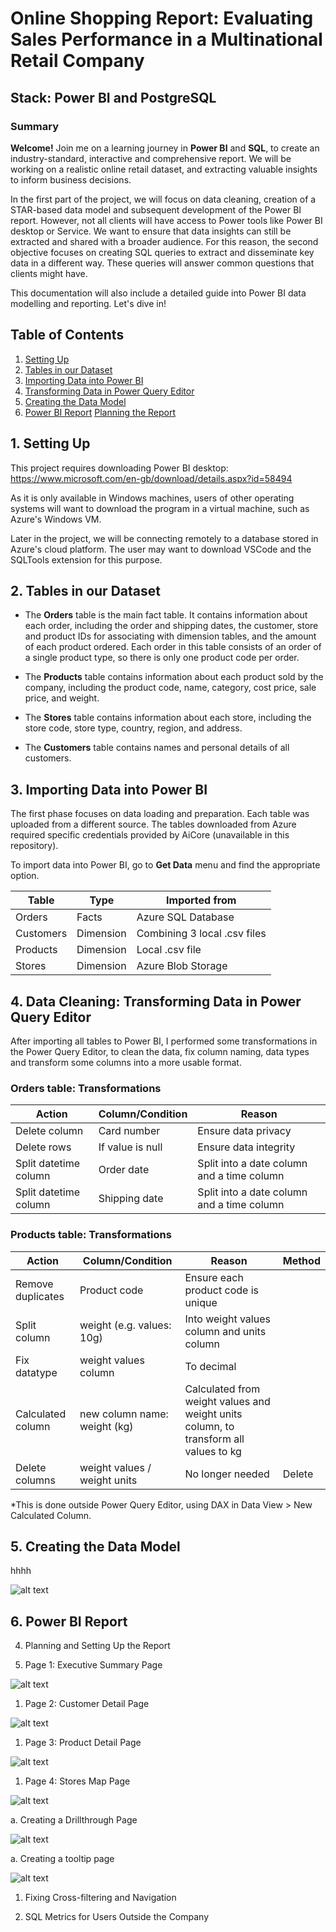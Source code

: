 # Online Shopping Report: Evaluating Sales Performance in a Multinational Retail Company
## Stack: Power BI and PostgreSQL

### Summary
**Welcome!** Join me on a learning journey in **Power BI** and **SQL**, to create an industry-standard, interactive and comprehensive report.  We will be working on a realistic online retail dataset, and extracting valuable insights to inform business decisions.
 
In the first part of the project, we will focus on data cleaning, creation of a STAR-based data model and subsequent development of the Power BI report. However, not all clients will have access to Power tools like Power BI desktop or Service. We want to ensure that data insights can still be extracted and shared with a broader audience. For this reason, the second objective focuses on creating SQL queries to extract and disseminate key data in a different way. These queries will answer common questions that clients might have.
 
This documentation will also include a detailed guide into Power BI data modelling and reporting. Let's dive in!
 
## Table of Contents
1. [Setting Up](#1-setting-up)
2. [Tables in our Dataset](#2-tables-in-our-dataset)
3. [Importing Data into Power BI](#3-importing-data-into-power-bi)
4. [Transforming Data in Power Query Editor](#4-transforming-data-in-power-query-editor)
5. [Creating the Data Model](#5-creating-the-data-model)
6. [Power BI Report](#6-power-BI-report)
[Planning the Report](#6.1-planning-the-report)



## 1. Setting Up
 
This project requires downloading Power BI desktop: https://www.microsoft.com/en-gb/download/details.aspx?id=58494

As it is only available in Windows machines, users of other operating systems will want to download the program in a virtual machine, such as Azure's Windows VM.

Later in the project, we will be connecting remotely to a database stored in Azure's cloud platform. The user may want to download VSCode and the SQLTools extension for this purpose. 
 
## 2. Tables in our Dataset
 
- The **Orders** table is the main fact table. It contains information about each order, including the order and shipping dates, the customer, store and product IDs for associating with dimension tables, and the amount of each product ordered. Each order in this table consists of an order of a single product type, so there is only one product code per order.
 
- The **Products** table contains information about each product sold by the company, including the product code, name, category, cost price, sale price, and weight.
 
- The **Stores** table contains information about each store, including the store code, store type, country, region, and address.
 
- The **Customers** table contains names and personal details of all customers. 
 
## 3. Importing Data into Power BI
 
The first phase focuses on data loading and preparation. Each table was uploaded from a different source. The tables downloaded from Azure required specific credentials provided by AiCore (unavailable in this repository). 

To import data into Power BI, go to **Get Data** menu and find the appropriate option. 

| **Table** | **Type**  | **Imported from**            |
|-----------|-----------|------------------------------|
| Orders    | Facts     | Azure SQL Database           |
| Customers | Dimension | Combining 3 local .csv files |
| Products  | Dimension | Local .csv file              |
| Stores    | Dimension | Azure Blob Storage           |
 
 
## 4. Data Cleaning: Transforming Data in Power Query Editor
After importing all tables to Power BI, I performed some transformations in the Power Query Editor, to clean the data, fix column naming, data types and transform some columns into a more usable format.

### Orders table: Transformations

| **Action** | **Column/Condition**  | **Reason**            |
|-----------|-----------|------------------------------|
| Delete column   | Card number     | Ensure data privacy           |
| Delete rows | If value is null | Ensure data integrity |
| Split datetime column  | Order date | Split into a date column and a time column             |
| Split datetime column   | Shipping date | Split into a date column and a time column           |

### Products table: Transformations


| **Action**        | **Column/Condition**         | **Reason** | **Method** |
|-------------------|------------------------------|------------|------------|
| Remove duplicates | Product code                              | Ensure each product code is unique           |            |
| Split column      | weight (e.g. values: 10g)                             | Into weight values column and units column           |            |
| Fix datatype      | weight values column                             | To decimal           |            |
| Calculated column | new column name: weight (kg)                             | Calculated from weight values and weight units column, to transform all values to kg           |            |
| Delete columns    | weight values / weight units | No longer needed           | Delete           |



*This is done outside Power Query Editor, using DAX in Data View > New Calculated Column.


## 5. Creating the Data Model
hhhh

![alt text](/readme-images/data_model.png)


## 6. Power BI Report
 
 
4.	Planning and Setting Up the Report
 
 
 
5.	Page 1: Executive Summary Page
 
 
 ![alt text](/readme-images/executive.png)
 
 
1.	Page 2: Customer Detail Page
 
 
 ![alt text](/readme-images/customer.png)
 
 
 
1.	Page 3: Product Detail Page
 
 
 
 ![alt text](/readme-images/product.png)
 
 
 
 
 
 
1.	Page 4: Stores Map Page
 
 
 ![alt text](/readme-images/stores_map.png)
 
 
a.	Creating a Drillthrough Page
 
 ![alt text](/readme-images/drillthrough.png)
 
 
a.	Creating a tooltip page
 
 
 
 ![alt text](/readme-images/tooltip.png)
 
 
 
 
1.	Fixing Cross-filtering and Navigation
 
1.	SQL Metrics for Users Outside the Company

